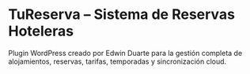 # TuReserva – Sistema de Reservas Hoteleras
Plugin WordPress creado por Edwin Duarte para la gestión completa de alojamientos, reservas, tarifas, temporadas y sincronización cloud.
